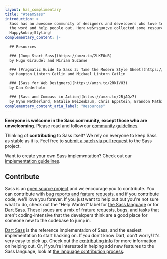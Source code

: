 ```yaml
---
layout: has_complimentary
title: "#teamSass"
introduction: >
  Sass has an awesome community of designers and developers who love to spread
  the word and help people out. Here we&rsquo;ve collected some resources.
  Happy&nbsp;Styling!
complementary_content: |-
  
  ## Resources

  ### [Jump Start Sass](https://amzn.to/2LKF0uR) 
  by Hugo Giraudel and Miriam Suzanne

  ### [Pragmatic Guide to Sass 3: Tame the Modern Style Sheet](https://amzn.to/2LEwXiZ) 
  by Hampton Lintorn Catlin and Michael Lintorn Catlin

  ### [Sass for Web Designers](https://amzn.to/2RkIVU3) 
  by Dan Cederholm

  ### [Sass and Compass in Action](https://amzn.to/2RjAQz7) 
  by Wynn Netherland, Natalie Weizenbaum, Chris Eppstein, Brandon Mathis
complementary_content_aria_label: "Resources"
---
```


  __Everyone is welcome in the Sass community, except those who are
  unwelcoming__. Please read and follow our
  [community&nbsp;guidelines](/community-guidelines).

  Thinking of __contributing__  to Sass itself? We rely on everyone to
  keep Sass as stable as it is. Feel free to
  [submit a patch via pull request](#Contribute) to the Sass project.

  Want to create your own Sass implementation? Check out our
  [implementation guidelines](/implementation).

 ##  Contribute
 Sass is an [open source project][github] and we encourage you to contribute.
  You can contribute with [bug reports and feature requests][issues], and if
  you contribute code, we'll love you forever. If you just want to help out
  but you're not sure what to do, check out the "Help Wanted" label for [the
  Sass language][lang help] or for [Dart Sass][dart help]. These issues
  are a mix of feature requests, bugs, and tasks that aren't coding-intensive
  that the developers think are a good place for someone new to the codebase
  to jump in.

  [github]: https://github.com/sass/sass
  [issues]: https://github.com/sass/sass/issues
  [lang help]: https://github.com/sass/sass/labels/Help%20Wanted
  [dart help]: https://github.com/sass/dart-sass/labels/help%20wanted

  [Dart Sass][] is the reference implementation of Sass, and the easiest
  implementation to start hacking on. If you don't know Dart, don't worry!
  It's very easy to pick up. Check out the [contributing info][] for more
  information on helping out. Or, if you're interested in helping add new
  features to the Sass language, look at [the language contribution
  process][].

  [Dart Sass]: /dart-sass
  [contributing info]: https://github.com/sass/dart-sass/blob/master/CONTRIBUTING.md
  [the language contribution process]: https://github.com/sass/language/blob/master/CONTRIBUTING.md